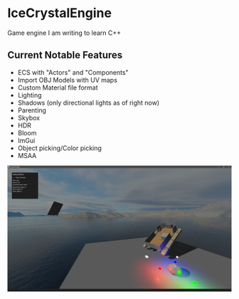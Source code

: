 # IceCrystalEngine

Game engine I am writing to learn C++


## Current Notable Features
- ECS with "Actors" and "Components"
- Import OBJ Models with UV maps
- Custom Material file format
- Lighting
- Shadows (only directional lights as of right now)
- Parenting
- Skybox
- HDR
- Bloom
- ImGui
- Object picking/Color picking
- MSAA

![IceCrystal Engine](https://github.com/jaden03/IceCrystalEngine/blob/main/image.png?raw=true)
